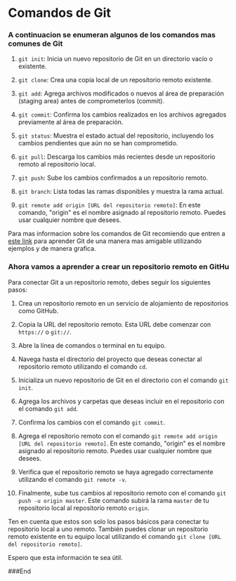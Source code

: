 # Comandos de Git
### A continuacion se enumeran algunos de los comandos mas comunes de Git 

1.  `git init`: Inicia un nuevo repositorio de Git en un directorio vacío o existente.
    
2.  `git clone`: Crea una copia local de un repositorio remoto existente.
    
3.  `git add`: Agrega archivos modificados o nuevos al área de preparación (staging area) antes de comprometerlos (commit).
    
4.  `git commit`: Confirma los cambios realizados en los archivos agregados previamente al área de preparación.
    
5.  `git status`: Muestra el estado actual del repositorio, incluyendo los cambios pendientes que aún no se han comprometido.
    
6.  `git pull`: Descarga los cambios más recientes desde un repositorio remoto al repositorio local.
    
7.  `git push`: Sube los cambios confirmados a un repositorio remoto.
    
8.  `git branch`: Lista todas las ramas disponibles y muestra la rama actual.
    
9.  `git remote add origin [URL del repositorio remoto]`: En este comando, "origin" es el nombre asignado al repositorio remoto. Puedes usar cualquier nombre que desees.

Para mas informacion sobre los comandos de Git recomiendo que entren a [este link](https://learngitbranching.js.org/) para aprender Git de una manera mas amigable utilizando ejemplos y de manera grafica.

### Ahora vamos a aprender a crear un repositorio remoto en GitHu

Para conectar Git a un repositorio remoto, debes seguir los siguientes pasos:

1.  Crea un repositorio remoto en un servicio de alojamiento de repositorios como GitHub.
    
2.  Copia la URL del repositorio remoto. Esta URL debe comenzar con `https://` o `git://`.
    
3.  Abre la línea de comandos o terminal en tu equipo.
    
4.  Navega hasta el directorio del proyecto que deseas conectar al repositorio remoto utilizando el comando `cd`.
    
5.  Inicializa un nuevo repositorio de Git en el directorio con el comando `git init`.
    
6.  Agrega los archivos y carpetas que deseas incluir en el repositorio con el comando `git add`.
    
7.  Confirma los cambios con el comando `git commit`.
    
8.  Agrega el repositorio remoto con el comando `git remote add origin [URL del repositorio remoto]`. En este comando, "origin" es el nombre asignado al repositorio remoto. Puedes usar cualquier nombre que desees.
    
9.  Verifica que el repositorio remoto se haya agregado correctamente utilizando el comando `git remote -v`.
    
10.  Finalmente, sube tus cambios al repositorio remoto con el comando `git push -u origin master`. Este comando subirá la rama `master` de tu repositorio local al repositorio remoto `origin`.

Ten en cuenta que estos son solo los pasos básicos para conectar tu repositorio local a uno remoto. También puedes clonar un repositorio remoto existente en tu equipo local utilizando el comando `git clone [URL del repositorio remoto]`.

Espero que esta información te sea útil.


###End